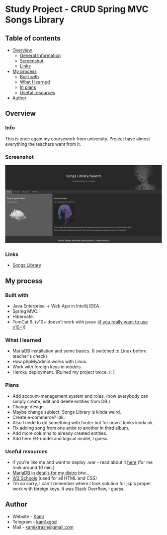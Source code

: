 # Study Project - CRUD Spring MVC Songs Library

## Table of contents

- [Overview](#overview)
  - [General Information](#info)
  - [Screenshot](#screenshot)
  - [Links](#links)
- [My process](#my-process)
  - [Built with](#built-with)
  - [What I learned](#what-i-learned)
  - [In plans](#plans)
  - [Useful resources](#useful-resources)
- [Author](#author)

## Overview

### Info

This is once again my coursework from university. Project have almost everything the teachers want from it. 

### Screenshot

![Home page](./screenshot.png)

### Links

- [Songs Library](https://okay-what-about-this.herokuapp.com/)

## My process

### Built with

- Java Enterprise -> Web App in Intellij IDEA.
- Spring MVC.
- Hibernate.
- TomCat 9. (v10+ doesn't work with javax ([if you really want to use v10+](https://stackoverflow.com/questions/65703840/tomcat-casting-servlets-to-javax-servlet-servlet-instead-of-jakarta-servlet-http/65704617#65704617)))

### What I learned

- MariaDB installation and some basics. (I switched to Linux before teacher's check)
- How phpMyAdmin works with Linux.
- Work with foreign keys in models.
- Heroku deployment. (Ruined my project twice. (: )

### Plans

- Add account-management system and roles. (now everybody can simply create, edit and delete entities from DB.)
- Change design.
- Maybe change subject. Songs Library is kinda weird. 
- Create e-commerce? idk.
- Also I nedd to do something with footer but for now it looks kinda ok.
- Fix adding song from one artist to another in third album.
- Add more columns to already created entities.
- Add here ER-model and logical model, I guess.

### Useful resources

- if you're like me and want to deploy .war - read about it [here](https://devcenter.heroku.com/articles/war-deployment) (for me took around 10 min.)
- [MariaDB in details for my distro](https://wiki.archlinux.org/title/MariaDB) btw...
- [W3 Schools](https://www.w3schools.com/) (used for all HTML and CSS)
- I'm so sorry, I can't remember where I took solution for jsp's proper work with foreign keys. It was Stack Overflow, I guess.

## Author

- Website - [Kami](https://affectionate-benz-e7d220.netlify.app/)
- Telegram - [kam1xgod](https://t.me/kamixgod)
- Mail - [kamixtrash@gmail.com](mailto:kamixtrash@gmail.com)

